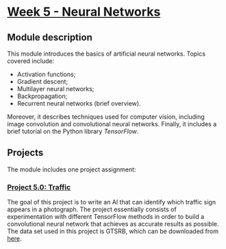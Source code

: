 # [Week 5 - Neural Networks](https://cs50.harvard.edu/ai/2020/weeks/5/)

## Module description

This module introduces the basics of artificial neural networks. Topics covered include:

- Activation functions;
- Gradient descent;
- Multilayer neural networks;
- Backpropagation;
- Recurrent neural networks (brief overview).

Moreover, it describes techniques used for computer vision, including image convolution and convolutional neural networks. Finally, it includes a brief tutorial on the Python library _TensorFlow_.

## Projects

The module includes one project assignment:

### [Project 5.0: Traffic](https://cs50.harvard.edu/ai/2020/projects/5/traffic/)

The goal of this project is to write an AI that can identify which traffic sign appears in a photograph. The project essentially consists of experimentation with different TensorFlow methods in order to build a convolutional neural network that achieves as accurate results as possible. The data set used in this project is GTSRB, which can be downloaded from [here](https://cdn.cs50.net/ai/2020/x/projects/5/gtsrb.zip).
